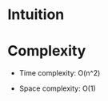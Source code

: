 # Intuition
<!-- Describe your first thoughts on how to solve this problem. -->

# Complexity
- Time complexity:
O(n^2)

- Space complexity:
O(1)